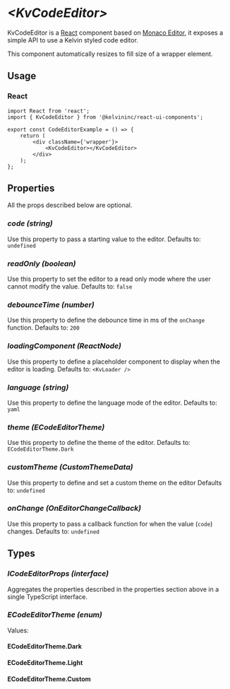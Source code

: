 # _<KvCodeEditor\>_

KvCodeEditor is a [React](https://reactjs.org/) component based on [Monaco Editor](https://microsoft.github.io/monaco-editor/), it exposes a simple API to use a Kelvin styled code editor.

This component automatically resizes to fill size of a wrapper element.

## Usage

### React

```tsx
import React from 'react';
import { KvCodeEditor } from '@kelvininc/react-ui-components';

export const CodeEditorExample = () => {
	return (
		<div className={'wrapper'}>
			<KvCodeEditor></KvCodeEditor>
		</div>
	);
};
```

## Properties
All the props described below are optional.

### _code (string)_
Use this property to pass a starting value to the editor.
Defaults to: `undefined`

### _readOnly (boolean)_
Use this property to set the editor to a read only mode where the user cannot modify the value.
Defaults to: `false`

### _debounceTime (number)_
Use this property to define the debounce time in ms of the `onChange` function.
Defaults to: `200`

### _loadingComponent (ReactNode)_
Use this property to define a placeholder component to display when the editor is loading.
Defaults to: `<KvLoader />`

### _language (string)_
Use this property to define the language mode of the editor.
Defaults to: `yaml`

### _theme (ECodeEditorTheme)_
Use this property to define the theme of the editor.
Defaults to: `ECodeEditorTheme.Dark`

### _customTheme (CustomThemeData)_
Use this property to define and set a custom theme on the editor
Defaults to: `undefined`

### _onChange (OnEditorChangeCallback)_
Use this property to pass a callback function for when the value (`code`) changes.
Defaults to: `undefined`

## Types

### _ICodeEditorProps (interface)_
Aggregates the properties described in the properties section above in a single TypeScript interface.

### _ECodeEditorTheme (enum)_
Values:

#### ECodeEditorTheme.Dark
#### ECodeEditorTheme.Light
#### ECodeEditorTheme.Custom
